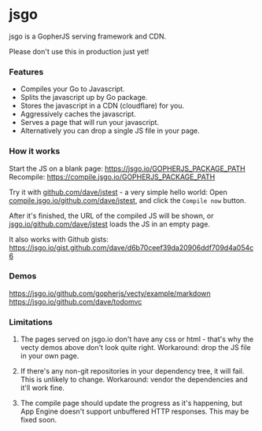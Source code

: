 # jsgo

jsgo is a GopherJS serving framework and CDN.

Please don't use this in production just yet!

### Features

* Compiles your Go to Javascript.  
* Splits the javascript up by Go package.  
* Stores the javascript in a CDN (cloudflare) for you.  
* Aggressively caches the javascript.  
* Serves a page that will run your javascript.  
* Alternatively you can drop a single JS file in your page.   

### How it works

Start the JS on a blank page: https://jsgo.io/GOPHERJS_PACKAGE_PATH  
Recompile: https://compile.jsgo.io/GOPHERJS_PACKAGE_PATH  

Try it with [github.com/dave/jstest](https://github.com/dave/jstest/blob/master/main.go) - a very simple 
hello world: Open [compile.jsgo.io/github.com/dave/jstest](https://compile.jsgo.io/github.com/dave/jstest), 
and click the `Compile now` button. 

After it's finished, the URL of the compiled JS will be shown, or [jsgo.io/github.com/dave/jstest](https://jsgo.io/github.com/dave/jstest) 
loads the JS in an empty page.

It also works with Github gists: https://jsgo.io/gist.github.com/dave/d6b70ceef39da20906ddf709d4a054c6

### Demos

https://jsgo.io/github.com/gopherjs/vecty/example/markdown
https://jsgo.io/github.com/dave/todomvc

### Limitations

1) The pages served on jsgo.io don't have any css or html - that's why the vecty demos above don't 
look quite right. Workaround: drop the JS file in your own page.  

2) If there's any non-git repositories in your dependency tree, it will fail. This is unlikely to 
change. Workaround: vendor the dependencies and it'll work fine.  

3) The compile page should update the progress as it's happening, but App Engine doesn't support 
unbuffered HTTP responses. This may be fixed soon.  